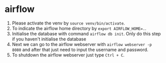 # airflow
1. Please activate the venv by `source venv/bin/activate`.
2. To indicate the airflow home directory by `export AIRFLOW_HOME=.`.
3. Initialise the database with command `airflow db init`. Only do this step if you haven't initialise the database
4. Next we can go to the airflow webserver with `airflow webserver -p 8080` and after that just need to input the username and password.
5. To shutdown the airflow webserver just type `Ctrl + C`.